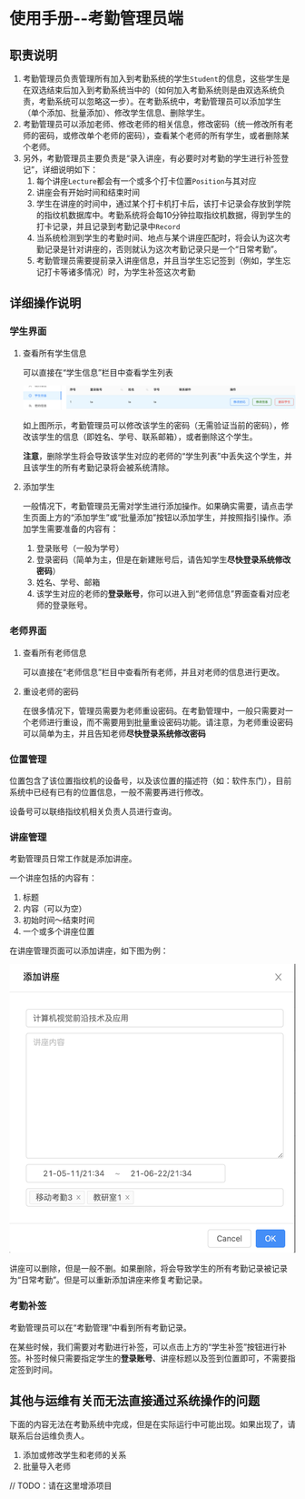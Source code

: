 # 使用手册--考勤管理员端

## 职责说明
1. 考勤管理员负责管理所有加入到考勤系统的学生``Student``的信息，这些学生是在双选结束后加入到考勤系统当中的（如何加入考勤系统则是由双选系统负责，考勤系统可以忽略这一步）。在考勤系统中，考勤管理员可以添加学生（单个添加、批量添加）、修改学生信息、删除学生。
2. 考勤管理员可以添加老师、修改老师的相关信息，修改密码（统一修改所有老师的密码，或修改单个老师的密码），查看某个老师的所有学生，或者删除某个老师。
3. 另外，考勤管理员主要负责是“录入讲座，有必要时对考勤的学生进行补签登记”，详细说明如下：
   1. 每个讲座``Lecture``都会有一个或多个打卡位置``Position``与其对应
   2. 讲座会有开始时间和结束时间
   3. 学生在讲座的时间中，通过某个打卡机打卡后，该打卡记录会存放到学院的指纹机数据库中。考勤系统将会每10分钟拉取指纹机数据，得到学生的打卡记录，并且记录到考勤记录中``Record``
   4. 当系统检测到学生的考勤时间、地点与某个讲座匹配时，将会认为这次考勤记录是针对讲座的，否则就认为这次考勤记录只是一个“日常考勤”。
   5. 考勤管理员需要提前录入讲座信息，并且当学生忘记签到（例如，学生忘记打卡等诸多情况）时，为学生补签这次考勤

## 详细操作说明

### 学生界面
1. 查看所有学生信息
   
   可以直接在“学生信息”栏目中查看学生列表

   ![](imgs/1.png)

   如上图所示，考勤管理员可以修改该学生的密码（无需验证当前的密码），修改该学生的信息（即姓名、学号、联系邮箱），或者删除这个学生。

   **注意**，删除学生将会导致该学生对应的老师的“学生列表”中丢失这个学生，并且该学生的所有考勤记录将会被系统清除。
2. 添加学生
   
    一般情况下，考勤管理员无需对学生进行添加操作。如果确实需要，请点击学生页面上方的“添加学生”或“批量添加”按钮以添加学生，并按照指引操作。添加学生需要准备的内容有：
    1. 登录账号（一般为学号）
    2. 登录密码（简单为主，但是在新建账号后，请告知学生**尽快登录系统修改密码**）
    3. 姓名、学号、邮箱
    4. 该学生对应的老师的**登录账号**，你可以进入到“老师信息”界面查看对应老师的登录账号。

### 老师界面

1. 查看所有老师信息
  
    可以直接在“老师信息”栏目中查看所有老师，并且对老师的信息进行更改。

2. 重设老师的密码

    在很多情况下，管理员需要为老师重设密码。在考勤管理中，一般只需要对一个老师进行重设，而不需要用到批量重设密码功能。请注意，为老师重设密码可以简单为主，并且告知老师**尽快登录系统修改密码**

### 位置管理
位置包含了该位置指纹机的设备号，以及该位置的描述符（如：软件东门），目前系统中已经有已有的位置信息，一般不需要再进行修改。

设备号可以联络指纹机相关负责人员进行查询。

### 讲座管理

考勤管理员日常工作就是添加讲座。

一个讲座包括的内容有：

1. 标题
2. 内容（可以为空）
3. 初始时间～结束时间
4. 一个或多个讲座位置

在讲座管理页面可以添加讲座，如下图为例：

![](imgs/2.png)

讲座可以删除，但是一般不删。如果删除，将会导致学生的所有考勤记录被记录为“日常考勤”。但是可以重新添加讲座来修复考勤记录。

### 考勤补签

考勤管理员可以在“考勤管理”中看到所有考勤记录。

在某些时候，我们需要对考勤进行补签，可以点击上方的“学生补签”按钮进行补签。补签时候只需要指定学生的**登录账号**、讲座标题以及签到位置即可，不需要指定签到时间。


## 其他与运维有关而无法直接通过系统操作的问题

下面的内容无法在考勤系统中完成，但是在实际运行中可能出现。如果出现了，请联系后台运维负责人。

1. 添加或修改学生和老师的关系
2. 批量导入老师

// TODO：请在这里增添项目
